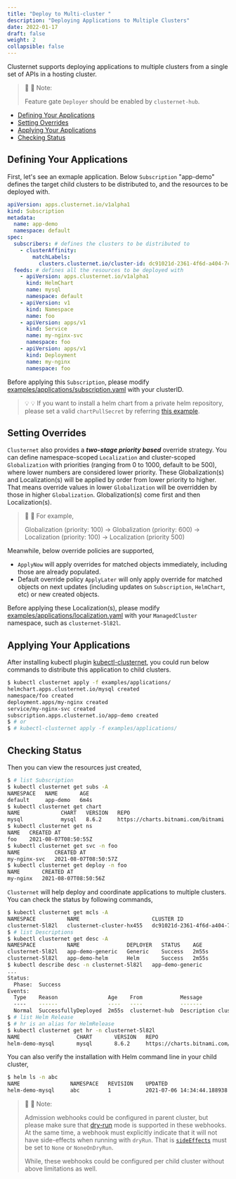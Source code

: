 ```yaml
---
title: "Deploy to Multi-cluster "
description: "Deploying Applications to Multiple Clusters"
date: 2022-01-17
draft: false
weight: 2
collapsible: false
---
```


Clusternet supports deploying applications to multiple clusters from a single set of APIs in a hosting cluster.

> :pushpin: :pushpin: Note:
>
> Feature gate `Deployer` should be enabled by `clusternet-hub`.

- [Defining Your Applications](/docs/tutorials/deploy-to-multiple-clusters/#defining-your-applications)
- [Setting Overrides](/docs/tutorials/deploy-to-multiple-clusters/#setting-overrides)
- [Applying Your Applications](/docs/tutorials/deploy-to-multiple-clusters/#applying-your-applications)
- [Checking Status](/docs/tutorials/deploy-to-multiple-clusters/#checking-status)

## Defining Your Applications

First, let's see an exmaple application. Below `Subscription` "app-demo" defines the target child clusters to be
distributed to, and the resources to be deployed with.

```examples/applications/subscription.yaml
apiVersion: apps.clusternet.io/v1alpha1
kind: Subscription
metadata:
  name: app-demo
  namespace: default
spec:
  subscribers: # defines the clusters to be distributed to
    - clusterAffinity:
        matchLabels:
          clusters.clusternet.io/cluster-id: dc91021d-2361-4f6d-a404-7c33b9e01118 # PLEASE UPDATE THIS CLUSTER-ID TO YOURS!!!
  feeds: # defines all the resources to be deployed with
    - apiVersion: apps.clusternet.io/v1alpha1
      kind: HelmChart
      name: mysql
      namespace: default
    - apiVersion: v1
      kind: Namespace
      name: foo
    - apiVersion: apps/v1
      kind: Service
      name: my-nginx-svc
      namespace: foo
    - apiVersion: apps/v1
      kind: Deployment
      name: my-nginx
      namespace: foo
```

Before applying this `Subscription`, please
modify [examples/applications/subscription.yaml](https://github.com/clusternet/clusternet/blob/main/examples/applications/subscription.yaml)
with your clusterID.

> :bulb: :bulb:
> If you want to install a helm chart from a private helm repository, please set a valid `chartPullSecret` by referring
> [this example](https://github.com/clusternet/clusternet/blob/main/deploy/templates/helm-chart-private-repo.yaml).

## Setting Overrides

`Clusternet` also provides a ***two-stage priority based*** override strategy. You can define
namespace-scoped `Localization` and cluster-scoped `Globalization` with priorities (ranging from 0 to 1000, default to
be 500), where lower numbers are considered lower priority. These Globalization(s) and Localization(s) will be applied
by order from lower priority to higher. That means override values in lower `Globalization` will be overridden by those
in higher `Globalization`. Globalization(s) come first and then Localization(s).

> :dizzy: :dizzy: For example,
>
> Globalization (priority: 100) -> Globalization (priority: 600) -> Localization (priority: 100) -> Localization (priority 500)

Meanwhile, below override policies are supported,

- `ApplyNow` will apply overrides for matched objects immediately, including those are already populated.
- Default override policy `ApplyLater` will only apply override for matched objects on next updates (including updates
  on `Subscription`, `HelmChart`, etc) or new created objects.

Before applying these Localization(s), please
modify [examples/applications/localization.yaml](https://github.com/clusternet/clusternet/blob/main/examples/applications/localization.yaml)
with your `ManagedCluster` namespace, such as `clusternet-5l82l`.

## Applying Your Applications

After installing kubectl plugin [kubectl-clusternet](/docs/kubectl-clusternet/), you could run
below commands to distribute this application to child clusters.

```bash
$ kubectl clusternet apply -f examples/applications/
helmchart.apps.clusternet.io/mysql created
namespace/foo created
deployment.apps/my-nginx created
service/my-nginx-svc created
subscription.apps.clusternet.io/app-demo created
$ # or
$ # kubectl-clusternet apply -f examples/applications/
```

## Checking Status

Then you can view the resources just created,

```bash
$ # list Subscription
$ kubectl clusternet get subs -A
NAMESPACE   NAME       AGE
default     app-demo   6m4s
$ kubectl clusternet get chart
NAME             CHART   VERSION   REPO                                 STATUS   AGE
mysql            mysql   8.6.2     https://charts.bitnami.com/bitnami   Found    71s
$ kubectl clusternet get ns
NAME   CREATED AT
foo    2021-08-07T08:50:55Z
$ kubectl clusternet get svc -n foo
NAME           CREATED AT
my-nginx-svc   2021-08-07T08:50:57Z
$ kubectl clusternet get deploy -n foo
NAME       CREATED AT
my-nginx   2021-08-07T08:50:56Z
```

`Clusternet` will help deploy and coordinate applications to multiple clusters. You can check the status by following
commands,

```bash
$ kubectl clusternet get mcls -A
NAMESPACE          NAME                       CLUSTER ID                             SYNC MODE   KUBERNETES   READYZ   AGE
clusternet-5l82l   clusternet-cluster-hx455   dc91021d-2361-4f6d-a404-7c33b9e01118   Dual        v1.21.0      true     5d22h
$ # list Descriptions
$ kubectl clusternet get desc -A
NAMESPACE          NAME               DEPLOYER   STATUS    AGE
clusternet-5l82l   app-demo-generic   Generic    Success   2m55s
clusternet-5l82l   app-demo-helm      Helm       Success   2m55s
$ kubectl describe desc -n clusternet-5l82l   app-demo-generic
...
Status:
  Phase:  Success
Events:
  Type    Reason                Age    From            Message
  ----    ------                ----   ----            -------
  Normal  SuccessfullyDeployed  2m55s  clusternet-hub  Description clusternet-5l82l/app-demo-generic is deployed successfully
$ # list Helm Release
$ # hr is an alias for HelmRelease
$ kubectl clusternet get hr -n clusternet-5l82l
NAME                  CHART       VERSION   REPO                                 STATUS     AGE
helm-demo-mysql       mysql       8.6.2     https://charts.bitnami.com/bitnami   deployed   2m55s
```

You can also verify the installation with Helm command line in your child cluster,

```bash
$ helm ls -n abc
NAME               	NAMESPACE	REVISION	UPDATED                             	STATUS  	CHART            	APP VERSION
helm-demo-mysql    	abc      	1       	2021-07-06 14:34:44.188938 +0800 CST	deployed	mysql-8.6.2      	8.0.25
```

> :pushpin: :pushpin: Note:
>
> Admission webhooks could be configured in parent cluster, but please make sure that [dry-run](https://kubernetes.io/docs/reference/access-authn-authz/extensible-admission-controllers/#side-effects) mode is supported in these webhooks. At the same time, a webhook must explicitly indicate that it will not have side-effects when running with `dryRun`. That is [`sideEffects`](https://kubernetes.io/docs/reference/access-authn-authz/extensible-admission-controllers/#side-effects) must be set to `None` or `NoneOnDryRun`.
>
> While, these webhooks could be configured per child cluster without above limitations as well.
